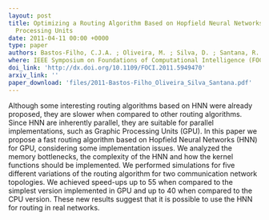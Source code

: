 ```yaml
---
layout: post
title: Optimizing a Routing Algorithm Based on Hopfield Neural Networks for Graphic
  Processing Units
date: 2011-04-11 00:00 +0000
type: paper
authors: Bastos-Filho, C.J.A. ; Oliveira, M. ; Silva, D. ; Santana, R.
where: IEEE Symposium on Foundations of Computational Intelligence (FOCI), 2011, Paris, France.
doi_link: 'http://dx.doi.org/10.1109/FOCI.2011.5949470'
arxiv_link: ''
paper_download: 'files/2011-Bastos-Filho_Oliveira_Silva_Santana.pdf'
---
```

Although some interesting routing algorithms based on HNN were already proposed, they are slower when compared to other routing algorithms. Since HNN are inherently parallel, they are suitable for parallel implementations, such as Graphic Processing Units (GPU). In this paper we propose a fast routing algorithm based on Hopfield Neural Networks (HNN) for GPU, considering some implementation issues. We analyzed the memory bottlenecks, the complexity of the HNN and how the kernel functions should be implemented. We performed simulations for five different variations of the routing algorithm for two communication network topologies. We achieved speed-ups up to 55 when compared to the simplest version implemented in GPU and up to 40 when compared to the CPU version. These new results suggest that it is possible to use the HNN for routing in real networks.
